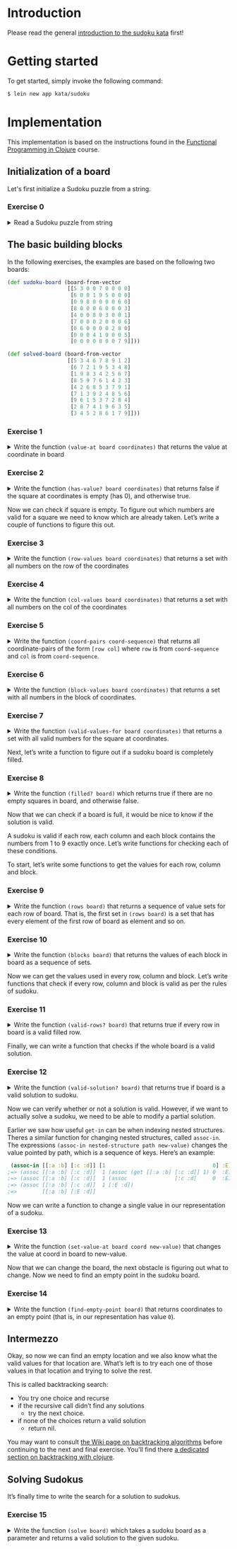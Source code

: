 # Introduction

Please read the general [introduction to the sudoku kata](../README.md) first!

# Getting started

To get started, simply invoke the following command:

```bash
$ lein new app kata/sudoku
```

# Implementation

This implementation is based on the instructions found in the
[Functional Programming in Clojure](http://iloveponies.github.io/120-hour-epic-sax-marathon/sudoku.html) course.

## Initialization of a board

Let's first initialize a Sudoku puzzle from a string.


### Exercise 0

<details>
  <summary>Read a Sudoku puzzle from string</summary>
  
The first exercise is to finish up the implementation for the above specification. 
Note that a value of zero is used to indicate that a value still needs to be found, 
i.e. represents an empty cell in the initial puzzle.

```clojure
(def board-1 ".5..83.17...1..4..3.4..56.8....3...9.9.8245....6....7...9....5...729..861.36.72.4")

(deftest a-board-from-string 
         (is (= [
                 [0 5 0 0 8 3 0 1 7] 
                 [0 0 0 1 0 0 4 0 0] 
                 [3 0 4 0 0 5 6 0 8] 
                 [0 0 0 0 3 0 0 0 9] 
                 [0 9 0 8 2 4 5 0 0] 
                 [0 0 6 0 0 0 0 7 0] 
                 [0 0 9 0 0 0 0 5 0] 
                 [0 0 7 2 9 0 0 8 6] 
                 [1 0 3 6 0 7 2 0 4]] (board-from-string board-1))))
```
</details>


## The basic building blocks

In the following exercises, the examples are based on the following two boards:

```clojure
(def sudoku-board (board-from-vector
                   [[5 3 0 0 7 0 0 0 0]
                    [6 0 0 1 9 5 0 0 0]
                    [0 9 8 0 0 0 0 6 0]
                    [8 0 0 0 6 0 0 0 3]
                    [4 0 0 8 0 3 0 0 1]
                    [7 0 0 0 2 0 0 0 6]
                    [0 6 0 0 0 0 2 8 0]
                    [0 0 0 4 1 9 0 0 5]
                    [0 0 0 0 8 0 0 7 9]]))

(def solved-board (board-from-vector
                   [[5 3 4 6 7 8 9 1 2]
                    [6 7 2 1 9 5 3 4 8]
                    [1 9 8 3 4 2 5 6 7]
                    [8 5 9 7 6 1 4 2 3]
                    [4 2 6 8 5 3 7 9 1]
                    [7 1 3 9 2 4 8 5 6]
                    [9 6 1 5 3 7 2 8 4]
                    [2 8 7 4 1 9 6 3 5]
                    [3 4 5 2 8 6 1 7 9]]))
```

### Exercise 1

<details>
  <summary>
Write the function <code>(value-at board coordinates)</code> that returns the value at coordinate in board
  </summary>

```clojure
(value-at sudoku-board [0 1]) ;=> 3
(value-at sudoku-board [0 0]) ;=> 5
```

Tip: use

```clojure
(get-in [["a" "b"] ["c" "d"]] [0 1])
```
    
</details>

### Exercise 2

<details>
  <summary>
Write the function <code>(has-value? board coordinates)</code> that returns false if the square at coordinates is empty (has 0), and otherwise true.
  </summary>

```clojure
(has-value? sudoku-board [0 0]) ;=> true
(has-value? sudoku-board [0 2]) ;=> false
```
</details>

Now we can check if square is empty. To figure out which numbers are valid for a square we need to know which are already taken. Let’s write a couple of functions to figure this out.

### Exercise 3

<details>
  <summary>
Write the function <code>(row-values board coordinates)</code> that returns a set with all numbers on the row of the coordinates    
  </summary>

Remember that you can use destructing inside the parameter vector to get the row.

```clojure
(row-values sudoku-board [0 2]) ;=> #{0 5 3 7}
(row-values sudoku-board [3 2]) ;=> #{0 8 6 3}
```
</details>

### Exercise 4

<details>
  <summary>
Write the function <code>(col-values board coordinates)</code> that returns a set with all numbers on the col of the coordinates
  </summary>

```clojure
(col-values sudoku-board [0 2]) ;=> #{0 8}
(col-values sudoku-board [4 8]) ;=> #{3 1 6 0 5 9}
```
</details>

### Exercise 5

<details>
  <summary>
Write the function <code>(coord-pairs coord-sequence)</code> that returns all coordinate-pairs of the form <code>[row col]</code> where <code>row</code> is from <code>coord-sequence</code> and <code>col</code> is from <code>coord-sequence</code>.
</summary>
  
```clojure
(coord-pairs [0 1])   ;=> [[0 0] [0 1]
                      ;    [1 0] [1 1]]

(coord-pairs [0 1 2]) ;=> [[0 0] [0 1] [0 2]
                      ;    [1 0] [1 1] [1 2]
                      ;    [2 0] [2 1] [2 2]]
```

Tip: use list comprehensions in Clojure

```clojure
(for [number [1 2 3]]
  (+ number 2))
;=> (3 4 5)
```

Here the name number gets bound to each value of the sequence `[1 2 3]` one by one. For each value, evaluate the body `(+ number 2)` with it and collect the results into a sequence.

But you can give for multiple bindings, and it will go through all combinations:

```clojure
(for [name ["John" "Jane"]
      number [1 2 3]]
  (str name " " number))
;=> ("John 1" "John 2" "John 3" "Jane 1" "Jane 2" "Jane 3")
```
  
</details>

### Exercise 6

<details>
  <summary>
Write the function <code>(block-values board coordinates)</code> that returns a set with all numbers in the block of coordinates.
  </summary>

You might want to write a helper function that returns the coordinates for the top left corner of the block.

```clojure
(block-values sudoku-board [0 2]) ;=> #{0 5 3 6 8 9}
(block-values sudoku-board [4 5]) ;=> #{0 6 8 3 2}    
```
</details>

### Exercise 7

<details>
  <summary>
Write the function <code>(valid-values-for board coordinates)</code> that returns a set with all valid numbers for the square at coordinates.    
  </summary>

If the square at coordinates already has a value, valid-values should return the empty set `#{}`.

Remember that we already defined the set all-values.

```clojure
(valid-values-for sudoku-board [0 0]) ;=> #{}
(valid-values-for sudoku-board [0 2]) ;=> #{1 2 4})
```

Tip

The `clojure.set` namespace has some useful functions for working with sets. `(clojure.set/union set1 set2 ...)` returns a set containing all the elements of its arguments:

```clojure
(clojure.set/union #{1 2} #{2 3} #{7}) ;=> #{1 2 3 7}
```

In the project file, `clojure.set` is required with the shorthand set, so you can also just write: 

```clojure
(set/union #{1 2} #{2 3} #{7}) ;=> #{1 2 3 7}
```

Another helpful set operation is `(set/difference set1 set2)`, which returns a set with all elements of set1 except those that are also in set2. Or put another way, removes all elements of set2 from set1:

```clojure
(set/difference #{1 2 3} #{1 3})   ;=> #{2}
(set/difference #{1 2 3} #{2 4 5}) ;=> #{1 3}
```
</details>

Next, let’s write a function to figure out if a sudoku board is completely filled.

### Exercise 8

<details>
<summary>
Write the function <code>(filled? board)</code> which returns true if there are no empty squares in board, and otherwise false.  
</summary>  

It might help to write a helper function that returns all numbers of the board in a sequence.

Remember that `(contains? set element)` can be used to check if element is in set.

```clojure
(filled? sudoku-board) ;=> false
(filled? solved-board) ;=> true
```
</details>

Now that we can check if a board is full, it would be nice to know if the solution is valid.

A sudoku is valid if each row, each column and each block contains the numbers from 1 to 9 exactly once. Let’s write functions for checking each of these conditions.

To start, let’s write some functions to get the values for each row, column and block.

### Exercise 9

<details>
<summary>
Write the function <code>(rows board)</code> that returns a sequence of value sets for each row of board. That is, the first set in <code>(rows board)</code> is a set that has every element of the first row of board as element and so on.</summary>  

```clojure
(rows sudoku-board) ;=> [#{5 3 0 7}
                    ;    #{6 0 1 9 5}
                    ;    #{0 9 8 6}
                    ;    #{8 0 6 3}
                    ;    #{4 0 8 3 1}
                    ;    #{7 0 2 6}
                    ;    #{0 6 2 8}
                    ;    #{0 4 1 9 5}
                    ;    #{0 8 7 9}]

(rows solved-board) ;=> [#{1 2 3 4 5 6 7 8 9}
                    ;    #{1 2 3 4 5 6 7 8 9}
                    ;    #{1 2 3 4 5 6 7 8 9}
                    ;    #{1 2 3 4 5 6 7 8 9}
                    ;    #{1 2 3 4 5 6 7 8 9}
                    ;    #{1 2 3 4 5 6 7 8 9}
                    ;    #{1 2 3 4 5 6 7 8 9}
                    ;    #{1 2 3 4 5 6 7 8 9}
                    ;    #{1 2 3 4 5 6 7 8 9}]
```

Write the function `(cols board)` that returns the values of each column in board as a sequence of sets.

```clojure
(cols sudoku-board) ;=> [#{5 6 0 8 4 7}
                    ;    #{3 0 9 6}
                    ;    #{0 8}
                    ;    #{0 1 8 4}
                    ;    #{7 9 0 6 2 1 8}
                    ;    #{0 5 3 9}
                    ;    #{0 2}
                    ;    #{0 6 8 7}
                    ;    #{0 3 1 6 5 9}]

(cols solved-board) ;=> [#{1 2 3 4 5 6 7 8 9}
                    ;    #{1 2 3 4 5 6 7 8 9}
                    ;    #{1 2 3 4 5 6 7 8 9}
                    ;    #{1 2 3 4 5 6 7 8 9}
                    ;    #{1 2 3 4 5 6 7 8 9}
                    ;    #{1 2 3 4 5 6 7 8 9}
                    ;    #{1 2 3 4 5 6 7 8 9}
                    ;    #{1 2 3 4 5 6 7 8 9}
                    ;    #{1 2 3 4 5 6 7 8 9}]
```
</details>

### Exercise 10

<details>
  <summary>
Write the function <code>(blocks board)</code> that returns the values of each block in board as a sequence of sets.
  </summary>

```clojure
(blocks sudoku-board) ;=> [#{5 3 0 6 9 8}
                      ;    #{0 7 1 9 5}
                      ;    #{0 6}
                      ;    #{8 0 4 7}
                      ;    #{0 6 8 3 2}
                      ;    #{0 3 1 6}
                      ;    #{0 6}
                      ;    #{0 4 1 9 8}
                      ;    #{2 8 0 5 7 9}]

(blocks solved-board) ;=> [#{1 2 3 4 5 6 7 8 9}
                      ;    #{1 2 3 4 5 6 7 8 9}
                      ;    #{1 2 3 4 5 6 7 8 9}
                      ;    #{1 2 3 4 5 6 7 8 9}
                      ;    #{1 2 3 4 5 6 7 8 9}
                      ;    #{1 2 3 4 5 6 7 8 9}
                      ;    #{1 2 3 4 5 6 7 8 9}
                      ;    #{1 2 3 4 5 6 7 8 9}
                      ;    #{1 2 3 4 5 6 7 8 9}])
```
</details>

Now we can get the values used in every row, column and block. Let’s write functions that check if every row, column and block is valid as per the rules of sudoku.

### Exercise 11

<details>
  <summary>
Write the function <code>(valid-rows? board)</code> that returns true if every row in board is a valid filled row.
  </summary>

```clojure
(valid-rows? solved-board)  ;=> truthy
(valid-rows? invalid-board) ;=> falsey
```

Write the function `(valid-cols? board)` that returns true if every row in board is a valid filled column.

```clojure
(valid-cols? solved-board)  ;=> truthy
(valid-cols? invalid-board) ;=> falsey
```

Write the function `(valid-blocks? board)` that returns true if every block in board is a valid filled block.

```clojure
(valid-blocks? solved-board)  ;=> truthy
(valid-blocks? invalid-board) ;=> falsey
```
</details>

Finally, we can write a function that checks if the whole board is a valid solution.

### Exercise 12

<details>
  <summary>
Write the function <code>(valid-solution? board)</code> that returns true if board is a valid solution to sudoku.
  </summary>

```clojure
(valid-solution? solved-board)  ;=> truthy
(valid-solution? invalid-board) ;=> falsey)
```
</details>

Now we can verify whether or not a solution is valid. 
However, if we want to actually solve a sudoku, 
we need to be able to modify a partial solution.

Earlier we saw how useful `get-in` can be when indexing nested structures. 
Theres a similar function for changing nested structures, 
called `assoc-in`. The expressions
`(assoc-in nested-structure path new-value)` changes the value pointed by path, 
which is a sequence of keys. Here’s an example:

```clojure
 (assoc-in [[:a :b] [:c :d]] [1                                  0] :E)
;=> (assoc [[:a :b] [:c :d]]  1 (assoc (get [[:a :b] [:c :d]] 1) 0  :E))
;=> (assoc [[:a :b] [:c :d]]  1 (assoc               [:c :d]     0  :E))
;=> (assoc [[:a :b] [:c :d]]  1 [:E :d])
;=>        [[:a :b] [:E :d]]
```

Now we can write a function to change a single value in our representation of a sudoku.

### Exercise 13

<details>
  <summary>
Write the function <code>(set-value-at board coord new-value)</code> that changes the value at coord in board to new-value.
  </summary>

```clojure
(def before-change
  (board [[5 3 0 0 7 0 0 0 0]
          [6 0 0 1 9 5 0 0 0]
          [0 9 8 0 0 0 0 6 0]
          [8 0 0 0 6 0 0 0 3]
          [4 0 0 8 0 3 0 0 1]
          [7 0 0 0 2 0 0 0 6]
          [0 6 0 0 0 0 2 8 0]
          [0 0 0 4 1 9 0 0 5]
          [0 0 0 0 8 0 0 7 9]]))

(def after-change
  (board [[5 3 0 0 7 0 0 0 0]
          [6 0 0 1 9 5 0 0 0]
          [0 4 8 0 0 0 0 6 0]
          [8 0 0 0 6 0 0 0 3]
          [4 0 0 8 0 3 0 0 1]
          [7 0 0 0 2 0 0 0 6]
          [0 6 0 0 0 0 2 8 0]
          [0 0 0 4 1 9 0 0 5]
          [0 0 0 0 8 0 0 7 9]]))

(set-value-at before-change [2 1] 4)
```
</details>

Now that we can change the board, the next obstacle is figuring out what to change. Now we need to find an empty point in the sudoku board.

### Exercise 14

<details>
  <summary>
Write the function <code>(find-empty-point board)</code> that returns coordinates to an empty point (that is, in our representation has value <code>0</code>).
  </summary>
</details>

## Intermezzo

Okay, so now we can find an empty location and we also know what 
the valid values for that location are. What’s left is to try each one of 
those values in that location and trying to solve the rest. 

This is called backtracking search:
- You try one choice and recurse 
- if the recursive call didn’t find any solutions
  - try the next choice.
- if none of the choices return a valid solution
  -  return nil.

You may want to consult 
[the Wiki page on backtracking algorithms](https://github.com/zhendrikse/tdd/wiki/Coding-Katas#katas-using-backtracking-algorithms)
before continuing to the next and final exercise. You'll find there 
[a dedicated section on backtracking with clojure](https://github.com/zhendrikse/tdd/wiki/Coding-Katas#a-simple-backtracking-example-in-clojure).

## Solving Sudokus

It’s finally time to write the search for a solution to sudokus.

### Exercise 15

<details>
  <summary>
Write the function <code>(solve board)</code> which takes a sudoku board as a parameter and returns a valid solution to the given sudoku.
  </summary>

```clojure
  (solve sudoku-board) => solved-board
```

#### Recap of backtracking:

- check if you are at the end
- if so, is the solution valid?
  - if not, return an empty sequence
  - otherwise return [solution]
- if not
  - select an empty location
  - try solving with each valid value for that location
</details>
